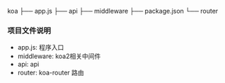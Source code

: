 koa
├── app.js
├── api
├── middleware
├── package.json
└── router

### 项目文件说明
- app.js: 程序入口
- middleware: koa2相关中间件
- api: api
- router: koa-router 路由